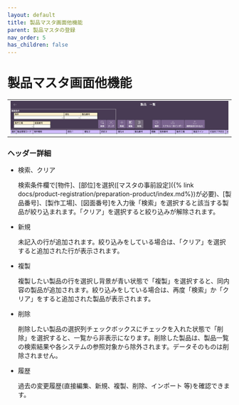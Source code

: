 ```yaml
---
layout: default
title: 製品マスタ画面他機能
parent: 製品マスタの登録
nav_order: 5
has_children: false
---
```


# 製品マスタ画面他機能

<table><tr><td>
<img src="../../../assets/images/product-registration/other-product/1.png" width="100%">
</td></tr></table>

### ヘッダー詳細

- 検索、クリア
    
    検索条件欄で[物件]、[部位]を選択([マスタの事前設定]({% link docs/product-registration/preparation-product/index.md%})が必要)、[製品番号]、[製作工場]、[図面番号]を入力後「検索」を選択すると該当する製品が絞り込まれます。「クリア」を選択すると絞り込みが解除されます。
    
- 新規
    
    未記入の行が追加されます。絞り込みをしている場合は、「クリア」を選択すると追加された行が表示されます。
    
- 複製
    
    複製したい製品の行を選択し背景が青い状態で「複製」を選択すると、同内容の製品が追加されます。絞り込みをしている場合は、再度「検索」か「クリア」をすると追加された製品が表示されます。
    
- 削除
    
    削除したい製品の選択列チェックボックスにチェックを入れた状態で「削除」を選択すると、一覧から非表示になります。削除した製品は、製品一覧の検索結果や各システムの参照対象から除外されます。データそのものは削除されません。

- 履歴
    
    過去の変更履歴(直接編集、新規、複製、削除、インポート 等)を確認できます。
